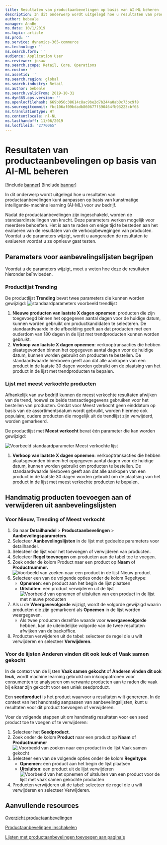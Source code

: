 ```yaml
---
title: Resultaten van productaanbevelingen op basis van AI-ML beheren
description: In dit onderwerp wordt uitgelegd hoe u resultaten van productaanbevelingen kunt aanpassen op basis van kunstmatige intelligentie-machine learning (AI-ML) voor uw bedrijf.
author: bebeale
manager: AnnBe
ms.date: 10/1/2019
ms.topic: article
ms.prod: ''
ms.service: dynamics-365-commerce
ms.technology: ''
ms.search.form: ''
audience: Application User
ms.reviewer: josaw
ms.search.scope: Retail, Core, Operations
ms.custom: ''
ms.assetid: ''
ms.search.region: global
ms.search.industry: Retail
ms.author: bebeale
ms.search.validFrom: 2019-10-31
ms.dyn365.ops.version: ''
ms.openlocfilehash: 669b056c38614c8ac9be2d7b244a0ab0c73bc9f8
ms.sourcegitcommit: fbc106af09bdadb860677f590464fb93223cbf65
ms.translationtype: HT
ms.contentlocale: nl-NL
ms.lasthandoff: 11/06/2019
ms.locfileid: "2770065"
---
```

# <a name="manage-ai-ml-based-product-recommendation-results"></a>Resultaten van productaanbevelingen op basis van AI-ML beheren

[!include [banner](includes/preview-banner.md)]
[!include [banner](includes/banner.md)]

In dit onderwerp wordt uitgelegd hoe u resultaten van productaanbevelingen kunt aanpassen op basis van kunstmatige intelligentie-machine learning (AI-ML) voor uw bedrijf. 

Nadat de productaanbevelingen zijn ingeschakeld, worden de standaardinstellingen van kracht. Deze parameters werken mogelijk voor meerdere behoeften. Het is aan te raden om enige tijd te besteden aan het evalueren van de resultaten van de verkoopbewegingen van producten. Voordat u de parameters wijzigt, wordt u aangeraden de resultaten te evalueren voordat u ze opnieuw gaat testen. 

## <a name="understanding-recommendation-list-parameters"></a>Parameters voor aanbevelingslijsten begrijpen

Voordat u de parameters wijzigt, moet u weten hoe deze de resultaten hieronder beïnvloeden.

### <a name="trending-product-list"></a>Productlijst Trending

De productlijst **Trending** bevat twee parameters die kunnen worden gewijzigd: ![standaardparameters voorbeeld trendlijst](./media/exampletrendingparameters.png)
1. **Nieuwe producten van laatste X dagen opnemen**: producten die zijn toegevoegd binnen het opgegeven aantal dagen voor de huidige datum, kunnen worden gebruikt om productkandidaten te selecteren. De standaardwaarde in de afbeelding geeft aan dat producten met een ouderdom van 180 dagen in de lijst met trendproducten kunnen worden gebruikt.
1. **Verkoop van laatste X dagen opnemen**: verkooptransacties die hebben plaatsgevonden binnen het opgegeven aantal dagen voor de huidige datum, kunnen worden gebruikt om producten te bestellen. De standaardwaarde hierboven geeft aan dat alle aankopen van een product in de laatste 30 dagen worden gebruikt om de plaatsing van het product in de lijst met trendproducten te bepalen. 

### <a name="best-selling-product-list"></a>Lijst met meest verkochte producten

Afhankelijk van uw bedrijf kunnen de meest verkochte resultaten afwijken van de trend, hoewel ze beide transactiegegevens gebruiken voor het bestellen van producten. Omdat voor Meest verkocht geen einddatum op basis van de assortimentsdatum wordt gebruikt, worden hiermee ook populaire, oudere producten die mogelijk uit de trendlijst zijn verwijderd, worden gemarkeerd. 

De productlijst met **Meest verkocht** bevat één parameter die kan worden gewijzigd:

![Voorbeeld standaardparameter Meest verkochte lijst](./media/examplebestsellingparameters.PNG)
1. **Verkoop van laatste X dagen opnemen**: verkooptransacties die hebben plaatsgevonden binnen het opgegeven aantal dagen voor de huidige datum, kunnen worden gebruikt om producten te bestellen. De standaardwaarde hierboven geeft aan dat alle aankopen van een product in de laatste 30 dagen worden gebruikt om de plaatsing van het product in de lijst met meest verkochte producten te bepalen. 

## <a name="manually-add-or-remove-products-from-recommendation-lists"></a>Handmatig producten toevoegen aan of verwijderen uit aanbevelingslijsten

### <a name="for-new-trending-or-best-selling"></a>Voor Nieuw, Trending of Meest verkocht

1.  Ga naar **Detailhandel** > **Productaanbevelingen** > **Aanbevelingsparameters**.
1.  Selecteer **Aanbevelingslijsten** in de lijst met gedeelde parameters voor detailhandel.
1.  Selecteer de lijst voor het toevoegen of verwijderen van producten.
1.  Selecteer **Regel toevoegen** om producten aan de tabel toe te voegen. 
1.  Zoek onder de kolom Product naar een product op **Naam** of **Productnummer.**
![Voorbeeld van zoeken naar een product in de lijst Nieuw product](./media/examplenewlistconfiguration1.png)
1.  Selecteer een van de volgende opties onder de kolom Regeltype:
    -   **Opnemen**: een product aan het begin de lijst plaatsen
    -   **Uitsluiten**: een product verwijderen uit de lijst ![Voorbeeld van opnemen of uitsluiten van een product in de lijst met nieuwe producten](./media/examplenewlistconfiguration2.png)
1.  Als u de **Weergavevolgorde** wijzigt, wordt de volgorde gewijzigd waarin producten die zijn gemarkeerd als **Opnemen** in de lijst worden weergegeven.
    - Als twee producten dezelfde waarde voor **weergavevolgorde** hebben, kan de uiteindelijke volgorde van de twee resultaten afwijken van de backoffice.
1.  Producten verwijderen uit de tabel: selecteer de regel die u wilt verwijderen en selecteer **Verwijderen**.


### <a name="for-people-also-like-or-frequently-bought-together-lists"></a>Voor de lijsten Anderen vinden dit ook leuk of Vaak samen gekocht

In de context van de lijsten **Vaak samen gekocht** of **Anderen vinden dit ook leuk**, wordt machine learning gebruikt om inkooppatronen voor consumenten te analyseren om verwante producten aan te raden die vaak bij elkaar zijn gekocht voor een uniek seedproduct. 
 
Een **seedproduct** is het product waarvoor u resultaten wilt genereren. In de context van het handmatig aanpassen van aanbevelingslijsten, kunt u resultaten voor dit product toevoegen of verwijderen. 

Voer de volgende stappen uit om handmatig resultaten voor een seed product toe te voegen of te verwijderen:
1.  Selecteer het **Seedproduct**. 
1.  Zoek onder de kolom **Product** naar een product op **Naam** of **Productnummer**
![.Voorbeeld van zoeken naar een product in de lijst Vaak samen gekocht](./media/exampleFBTlistconfiguration1.png)
1. Selecteer een van de volgende opties onder de kolom **Regeltype**:
    - **Opnemen**: een product aan het begin de lijst plaatsen
    - **Uitsluiten**: een product uit de lijst verwijderen     
![Voorbeeld van het opnemen of uitsluiten van een product voor de lijst met vaak samen gekochte producten](./media/exampleFBTlistconfiguration2.png)
1.  Producten verwijderen uit de tabel: selecteer de regel die u wilt verwijderen en selecteer Verwijderen.


## <a name="additional-resources"></a>Aanvullende resources

[Overzicht productaanbevelingen](product-recommendations.md)

[Productaanbevelingen inschakelen](enable-product-recommendations.md)

[Lijsten met productaanbevelingen toevoegen aan pagina's](add-reco-list-to-page.md)
